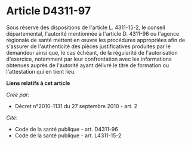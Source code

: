 # Article D4311-97

Sous réserve des dispositions de l'article L. 4311-15-2, le conseil départemental, l'autorité mentionnée à l'article D.
4311-96 ou l'agence régionale de santé mettent en œuvre les procédures appropriées afin de s'assurer de l'authenticité des
pièces justificatives produites par le demandeur ainsi que, le cas échéant, de la régularité de l'autorisation d'exercice,
notamment par leur confrontation avec les informations obtenues auprès de l'autorité ayant délivré le titre de formation ou
l'attestation qui en tient lieu.

**Liens relatifs à cet article**

_Créé par_:

  - Décret n°2010-1131 du 27 septembre 2010 - art. 2

_Cite_:

  - Code de la santé publique - art. D4311-96
  - Code de la santé publique - art. L4311-15-2
